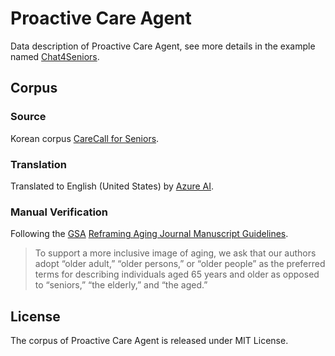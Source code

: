 # Proactive Care Agent
Data description of Proactive Care Agent, see more details in the example named [Chat4Seniors](https://github.com/YJY131248/Chat4Seniors/tree/main).
## Corpus
### Source
Korean corpus [CareCall for Seniors](https://github.com/naver-ai/carecall-corpus).
### Translation
Translated to English (United States) by [Azure AI](https://learn.microsoft.com/en-us/azure/ai-services/translator/).
### Manual Verification
Following the [GSA](https://www.geron.org/) [Reframing Aging Journal Manuscript Guidelines](https://static.primary.prod.gcms.the-infra.com/static/site/gsa/document/Reframing_Aging_Journal_Manuscript_Guidelines.pdf?node=412d7ccc31fac597b9de).
>To support a more inclusive image of aging, we ask that our authors adopt “older adult,” “older persons,” or “older people” as the preferred terms for describing individuals aged 65 years and older as opposed to “seniors,” “the elderly,” and “the aged.”
## License
The corpus of Proactive Care Agent is released under MIT License.
